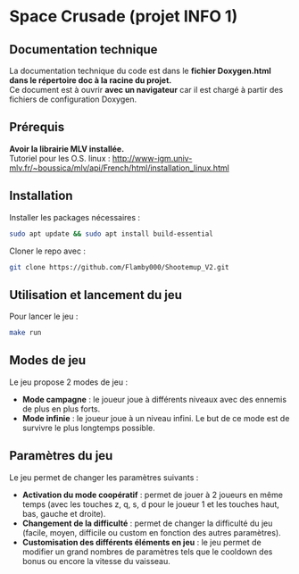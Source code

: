 # Space Crusade (projet INFO 1)

## Documentation technique

La documentation technique du code est dans le **fichier Doxygen.html dans le répertoire doc à la racine du projet.**
<br>
Ce document est à ouvrir **avec un navigateur** car il est chargé à partir des fichiers de configuration Doxygen.

## Prérequis

**Avoir la librairie MLV installée.**
<br>
Tutoriel pour les O.S. linux : http://www-igm.univ-mlv.fr/~boussica/mlv/api/French/html/installation_linux.html

## Installation

Installer les packages nécessaires :
```sh 
sudo apt update && sudo apt install build-essential
```

Cloner le repo avec : 
```sh 
git clone https://github.com/Flamby000/Shootemup_V2.git
```

## Utilisation et lancement du jeu

Pour lancer le jeu :

```sh
make run
```

## Modes de jeu

Le jeu propose 2 modes de jeu :

- **Mode campagne** : le joueur joue à différents niveaux avec des ennemis de plus en plus forts.
- **Mode infinie** : le joueur joue à un niveau infini. Le but de ce mode est de survivre le plus longtemps possible.

## Paramètres du jeu

Le jeu permet de changer les paramètres suivants :

- **Activation du mode coopératif** : permet de jouer à 2 joueurs en même temps (avec les touches z, q, s, d pour le joueur 1 et les touches haut, bas, gauche et droite).
- **Changement de la difficulté** : permet de changer la difficulté du jeu (facile, moyen, difficile ou custom en fonction des autres paramètres).
- **Customisation des différents éléments en jeu** : le jeu permet de modifier un grand nombres de paramètres tels que le cooldown des bonus ou encore la vitesse du vaisseau.
